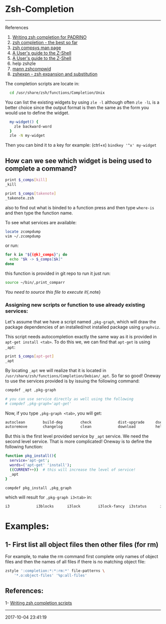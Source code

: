 # Zsh-Completion

----------------------------------------- 
References
1. [Writing zsh completion for PADRINO][padrino]
1. [zsh completion - the best so far][zsh0]
1. [zsh compsys man page][zshcompsys]
1. [A User's guide to the Z-Shell][zsh1] 
1. [A User's guide to the Z-Shell][zsh2] 
1. help zshzle
1. [mann zshcompwid][zsh3]
1. [zshexpn - zsh expansion and substitution][zshexpn]

The completion scripts are locate in:

```bash
  cd /usr/share/zsh/functions/Completion/Unix
```

You can list the existing widgets by using `zle -l` although often `zle -lL` is 
a better choice since the output format is then the same as the form you would 
use to define the widget.


```bash
  my-widget() {
    zle backward-word
  }
  zle -N my-widget
```
Then you can bind it to a key for example: (ctrl+x)
`bindkey '^x' my-widget` 

## How can we see which widget is being used to complete a command?

```bash
print $_comps[kill]
_kill

print $_comps[takenote]
_takenote.zsh
```

also to find out what is binded to a function press <alt-x> and then
type `where-is` and then type the function name.

To see what services are available:
``` sh
locate zcompdump
vim ~/.zcompdump
```
or run:
``` sh
for k in "${(@k)_comps}"; do       
  echo "$k -> $_comps[$k]"
done 
```
this function is provided in git repo to run it just run:
``` sh
source ~/bin/,print_comparr
```
_You need to source this file to execute it_{.note}
### Assigning new scripts or function to use already existing services:
Let's assume that we have a script named `,pkg-graph`, which will draw the package dependencies of an installed/not installed package using `graphviz`.

This script needs autocompletion exactly the same way as it is provided in `apt-get install <tab>`. To do this we, we can find that `apt-get` is using `_apt`:

``` sh
print $_comps[apt-get]
_apt
```

By locating `_apt` we will realize that it is located in `/usr/share/zsh/functions/Completion/Debian/_apt`. So far so good!
Oneway to use the services provided is by issuing the following command:

``` sh
compdef _apt ,pkg-graph

# you can use service directly as well using the following
# compdef ,pkg-graph='apt-get'
```

Now, if you type `,pkg-graph <tab>`, you will get:
``` sh
autoclean        build-dep        check            dist-upgrade     dselect-upgrade  install          purge            source           update                          
autoremove       changelog        clean            download         help             markauto         remove           unmarkauto       upgrade
```
But this is the first level provided service by `_apt` service. We need the second level service. That is more complicated! Oneway is to define the following function:

``` sh
function pkg_install(){
  service='apt-get';
  words=('apt-get' 'install');
  ((CURRENT++))  # this will increase the level of service!
  _apt
}

compdef pkg_install ,pkg_graph
```
which will result for `,pkg-graph i3<tab>` in:
``` sh
i3            i3blocks      i3lock        i3lock-fancy  i3status      i3-wm         i3-wm-dbg
```
# Examples: 

## 1- First list all object files then other files (for rm)
For example, to make the rm command first complete only names of object files and then the names of all files if there is no matching object file:

```bash
zstyle ':completion:*:*:rm:*' file-patterns \
    '*.o:object-files' '%p:all-files'
```

## References:  
1- [Writing zsh completion scripts][WZCS]
* * *
2017-10-04 23:41:19

[padrino]: https://wikimatze.de/writing-zsh-completion-for-padrino/
[zsh0]: https://github.com/zsh-users/zsh-completions/blob/master/zsh-completions-howto.org
[zsh1]: http://zsh.sourceforge.net/Guide/zshguide04.html#l103
[zsh2]: http://zsh.sourceforge.net/Guide/zshguide06.html
[zsh3]: https://manned.org/zshcompwid 
[zshexpn]: https://manned.org/zshexpn
[zshcompsys]: https://linux.die.net/man/1/zshcompsys
[WZCS]: https://mads-hartmann.com/2017/08/06/writing-zsh-completion-scripts.html